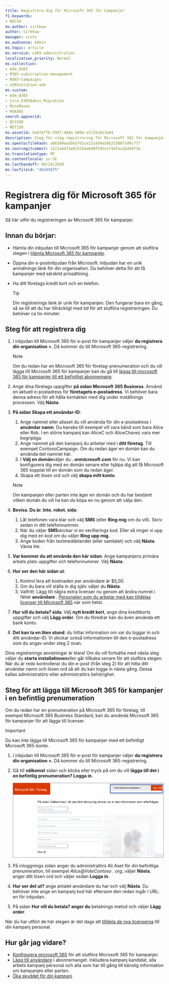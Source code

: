 ```yaml
---
title: Registrera dig för Microsoft 365 för kampanjer
f1.keywords:
- NOCSH
ms.author: sirkkuw
author: Sirkkuw
manager: scotv
ms.audience: Admin
ms.topic: article
ms.service: o365-administration
localization_priority: Normal
ms.collection:
- Adm_O365
- M365-subscription-management
- M365-Campaigns
- m365solution-smb
ms.custom:
- Adm_O365
- Core_O365Admin_Migration
- MiniMaven
- MSB365
search.appverid:
- BCS160
- MET150
ms.assetid: 5abfef7b-5957-484a-b06b-a7c55e013e44
description: Steg för steg-registrering för Microsoft 365 för kampanjer. Skydda din kampanj från Cybersecurity hot mot e-post, data och kommunikation.
ms.openlocfilehash: a66380ea5b657d1ce231dd4a56b333087140c777
ms.sourcegitcommit: 1522a6471e0c5254a6d0f592e1f4dfacd1dd473a
ms.translationtype: MT
ms.contentlocale: sv-SE
ms.lasthandoff: 09/24/2020
ms.locfileid: "48245875"
---
```

# <a name="sign-up-for-microsoft-365-for-campaigns"></a>Registrera dig för Microsoft 365 för kampanjer 

Så här utför du registreringen av Microsoft 365 för kampanjer.

## <a name="before-you-start"></a>Innan du börjar: 
- Hämta din inbjudan till Microsoft 365 för kampanjer genom att slutföra stegen i [Hämta Microsoft 365 för kampanjer](get-microsoft-365-campaigns.md#get-microsoft-365-for-campaigns). 
- Öppna din e-postinbjudan från Microsoft. Inbjudan har en unik anmälnings länk för din organisation. Du behöver detta för att få kampanjer med särskild prissättning.
- Ha ditt företags kredit kort och en telefon. 

    > [!TIP]
    > Din registrerings länk är unik för kampanjen. Den fungerar bara en gång, så se till att du har tillräckligt med tid för att slutföra registreringen. Du behöver ca tio minuter. 

## <a name="steps-to-sign-up"></a>Steg för att registrera dig

1. I inbjudan till Microsoft 365 för e-post för kampanjer väljer **du registrera din organisation >**. Då kommer du till Microsoft 365-registrering.
    > [!NOTE]
    > Om du redan har en Microsoft 365 för företag-prenumeration och du vill lägga till Microsoft 365 för kampanjer kan du gå till [lägga till microsoft 365 för kampanjer till ett befintligt abonnemang](#steps-to-add-microsoft-365-for-campaigns-to-an-existing-subscription).
1. Ange dina företags uppgifter **på sidan Microsoft 365 Business**. Använd en aktuell e-postadress för **företagets e-postadress**. Vi behöver bara denna adress för att hålla kontakten med dig under inställnings processen. Välj **Nästa**.
1. **På sidan Skapa ett användar-ID**:
    1. Ange namnet eller aliaset du vill använda för din e-postadress i **användar namn**. Du kanske till exempel vill vara känd som bara Alice eller Rob. I en större kampanj kan AliceC och AliceChavez vara mer begripliga.
    2. Ange namnet på den kampanj du arbetar med i **ditt företag**. Till exempel ContosoCampaign. Om du redan äger en domän kan du använda det namnet här. 
    3. I **Välj en domän**väljer du **. onmicrosoft.com** för nu. Vi kan konfigurera dig med en domän senare eller hjälpa dig att få Microsoft 365 kopplat till en domän som du redan äger.
    4. Skapa ett lösen ord och välj **skapa mitt konto**. 
    > [!NOTE]
    > Om kampanjen eller parten inte äger en domän och du har bestämt vilken domän du vill ha kan du köpa en nu genom att välja den.

4. **Bevisa. Du är. Inte. robot. sida**:
    1. Låt telefonen vara klar och välj **SMS** (eller **Ring mig** om du vill). Skriv sedan in ditt telefonnummer. 
    2. När du väljer **SMS**skickar vi en verifierings kod. Eller så ringer vi upp dig med en kod om du väljer **Ring upp mig**.
    3. Ange koden från textmeddelandet (eller samtalet) och välj **Nästa**. Vänta lite. 
5. **Var kommer du att använda den här sidan**: Ange kampanjens primära arbets plats uppgifter och telefonnummer. Välj **Nästa**.
6. **Hur ser den här sidan ut**:
    1. Kontrol lera att kostnaden per användare är $5,00. 
    2. Om du bara vill ställa in dig själv väljer du **Nästa**. 
    3. Valfritt: Lägg till några extra licenser nu genom att ändra numret i fältet **användare** . [Personalen som du arbetar med kan tilldelas licenser till Microsoft 365](../business/add-users-m365b.md?toc=/microsoft-365/campaigns/toc.json) när som helst.
7. **Hur vill du betala? sida**: Välj **nytt kredit kort**, ange dina kreditkorts uppgifter och välj **Lägg order**. Om du föredrar kan du även använda ett bank konto.
8. **Det kan ta en liten stund**: du hittar information om var du loggar in och ditt användar-ID. Vi skickar också informationen till den e-postadress som du angav under steg 2 ovan.

Dina registrerings anvisningar är klara! Om du vill fortsätta med nästa steg väljer du **starta installationen**eller går tillbaka senare för att slutföra stegen. När du är redo kontrollerar du din e-post (från steg 2) för att hitta ditt användar namn och lösen ord så att du kan logga in nästa gång. Dessa kallas administratörs-eller administratörs behörighet.

## <a name="steps-to-add-microsoft-365-for-campaigns-to-an-existing-subscription"></a>Steg för att lägga till Microsoft 365 för kampanjer i en befintlig prenumeration

Om du redan har en prenumeration på Microsoft 365 för företag, till exempel Microsoft 365 Business Standard, kan du använda Microsoft 365 för kampanjer för att lägga till licenser.
> [!IMPORTANT]
> Du kan inte lägga till Microsoft 365 för kampanjer med ett befintligt Microsoft 365-konto.

1. I inbjudan till Microsoft 365 för e-post för kampanjer väljer **du registrera din organisation >**. Då kommer du till Microsoft 365-registrering.
2. Gå till **välkomst** sidan och klicka eller tryck på om du vill **lägga till det i en befintlig prenumeration? Logga in**.
    
    ![Välj Logga in i det övre högra hörnet.](../media/addtoexisting.png)
3. På inloggnings sidan anger du administratörs Ali Aset för din befintliga prenumeration, till exempel *Alice@VoteContoso <span></span> . org*, väljer **Nästa**, anger ditt lösen ord och väljer sedan **Logga in**.
4. **Hur ser det ut?** ange antalet användare du har och välj **Nästa**. Du behöver inte ange en kampanj kod här eftersom den redan ingår i URL: en för inbjudan.
5. På sidan **Hur vill du betala? anger du** betalnings metod och väljer **Lägg order**.

När du har utfört de här stegen är det dags att [tilldela de nya licenserna](../admin/manage/assign-licenses-to-users.md) till din kampanj personal.


## <a name="whats-next"></a>Hur går jag vidare?
- [Konfigurera microsoft 365](../business/set-up.md?toc=/microsoft-365/campaigns/toc.json) för att slutföra Microsoft 365 för kampanjer. 
- [Lägg till användare](../business/add-users-m365b.md?toc=/microsoft-365/campaigns/toc.json) i abonnemanget. Inkludera kampanj kandidat, alla arbets kampanj personal och alla som har till gång till känslig information om kampanjen eller parten.
- [Öka skyddet för din kampanj](m365-campaigns-security-overview.md)